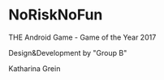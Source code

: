 # NoRiskNoFun
THE Android Game - Game of the Year 2017

Design&Development by "Group B"

Katharina Grein
